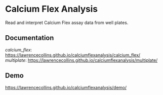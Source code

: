 # Calcium Flex Analysis #

Read and interpret Calcium Flex assay data from well plates. 

## Documentation ##
_calcium_flex_: https://lawrencecollins.github.io/calciumflexanalysis/calcium_flex/ <br>
_multiplate_: https://lawrencecollins.github.io/calciumflexanalysis/multiplate/

## Demo ##
https://lawrencecollins.github.io/calciumflexanalysis/demo/

